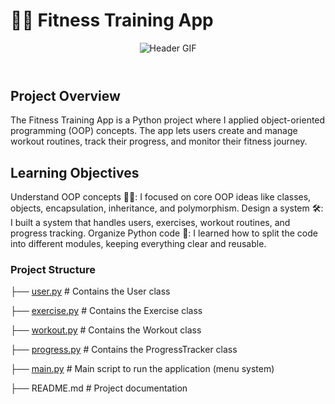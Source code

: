 # 🏋️‍♂️ Fitness Training App

<!DOCTYPE html>
<body>
    <header class="header">
        <img src="https://mir-s3-cdn-cf.behance.net/project_modules/fs/218fc872735831.5bf1e45999c40.gif" alt="Header GIF">
    </header>
</body>
</html>


## Project Overview

The Fitness Training App is a Python project where I applied object-oriented programming (OOP) concepts. The app lets users create and manage workout routines, track their progress, and monitor their fitness journey.

## Learning Objectives

Understand OOP concepts 🧑‍💻: I focused on core OOP ideas like classes, objects, encapsulation, inheritance, and polymorphism.
Design a system 🛠️: I built a system that handles users, exercises, workout routines, and progress tracking.
Organize Python code 📂: I learned how to split the code into different modules, keeping everything clear and reusable.



### Project Structure

├── [user.py](https://github.com/Viktoria-Todorova/Small_Projects/blob/Projects/Fitness_Trainig_App/user.py)           # Contains the User class

├── [exercise.py](https://github.com/Viktoria-Todorova/Small_Projects/blob/Projects/Fitness_Trainig_App/exercise.py)       # Contains the Exercise class

├── [workout.py](https://github.com/Viktoria-Todorova/Small_Projects/blob/Projects/Fitness_Trainig_App/workout.py)        # Contains the Workout class

├── [progress.py](https://github.com/Viktoria-Todorova/Small_Projects/blob/Projects/Fitness_Trainig_App/progress.py)       # Contains the ProgressTracker class

├── [main.py](https://github.com/Viktoria-Todorova/Small_Projects/blob/Projects/Fitness_Trainig_App/main.py)           # Main script to run the application (menu system)

├── README.md         # Project documentation

